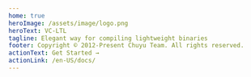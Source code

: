 ```yaml
---
home: true
heroImage: /assets/image/logo.png
heroText: VC-LTL
tagline: Elegant way for compiling lightweight binaries
footer: Copyright © 2012-Present Chuyu Team. All rights reserved.
actionText: Get Started →
actionLink: /en-US/docs/
---
```

